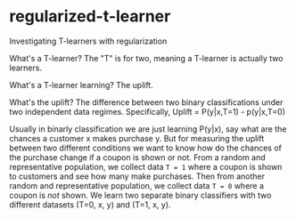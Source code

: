 # regularized-t-learner
Investigating T-learners with regularization

What's a T-learner? The "T" is for two, meaning a T-learner is actually two learners. 

What's a T-learner learning? The uplift. 

What's the uplift? The difference between two binary classifications under two independent data regimes. Specifically, 
Uplift = P(y|x,T=1) - p(y|x,T=0)

Usually in binarly classification we are just learning P(y|x), say what are the chances a customer x makes purchase y. But for measuring the uplift between two different conditions we want to know how do the chances of the purchase change if a coupon is shown or not. From a random and representative population, we collect data `T = 1` where a coupon is shown to customers and see how many make purchases. Then from another random and representative population, we collect data `T = 0` where a coupon is *not* shown.
We learn two separate binary classifiers with two different datasets (T=0, x, y) and (T=1, x, y). 
